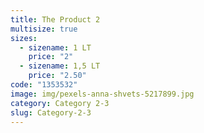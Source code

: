 ```yaml
---
title: The Product 2
multisize: true
sizes:
  - sizename: 1 LT
    price: "2"
  - sizename: 1,5 LT
    price: "2.50"
code: "1353532"
image: img/pexels-anna-shvets-5217899.jpg
category: Category 2-3
slug: Category-2-3
---
```


